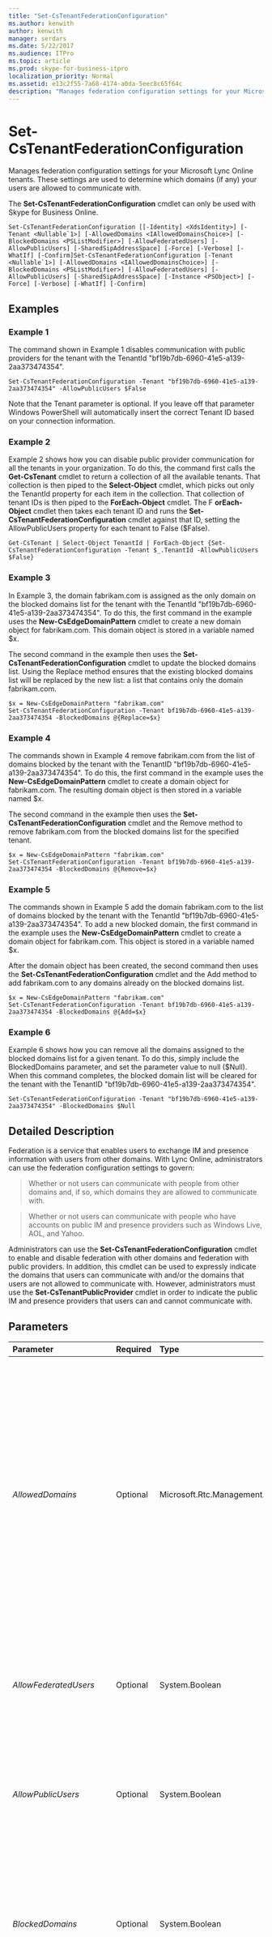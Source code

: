 ```yaml
---
title: "Set-CsTenantFederationConfiguration"
ms.author: kenwith
author: kenwith
manager: serdars
ms.date: 5/22/2017
ms.audience: ITPro
ms.topic: article
ms.prod: skype-for-business-itpro
localization_priority: Normal
ms.assetid: e13c2f55-7a68-4174-a0da-5eec8c65f64c
description: "Manages federation configuration settings for your Microsoft Lync Online tenants. These settings are used to determine which domains (if any) your users are allowed to communicate with."
---
```


# Set-CsTenantFederationConfiguration
 
Manages federation configuration settings for your Microsoft Lync Online tenants. These settings are used to determine which domains (if any) your users are allowed to communicate with.
  
The **Set-CsTenantFederationConfiguration** cmdlet can only be used with Skype for Business Online.
  
```
Set-CsTenantFederationConfiguration [[-Identity] <XdsIdentity>] [-Tenant <Nullable`1>] [-AllowedDomains <IAllowedDomainsChoice>] [-BlockedDomains <PSListModifier>] [-AllowFederatedUsers] [-AllowPublicUsers] [-SharedSipAddressSpace] [-Force] [-Verbose] [-WhatIf] [-Confirm]Set-CsTenantFederationConfiguration [-Tenant <Nullable`1>] [-AllowedDomains <IAllowedDomainsChoice>] [-BlockedDomains <PSListModifier>] [-AllowFederatedUsers] [-AllowPublicUsers] [-SharedSipAddressSpace] [-Instance <PSObject>] [-Force] [-Verbose] [-WhatIf] [-Confirm]
```

## Examples
<a name="Examples"> </a>

### Example 1

The command shown in Example 1 disables communication with public providers for the tenant with the TenantId "bf19b7db-6960-41e5-a139-2aa373474354".
  
```
Set-CsTenantFederationConfiguration -Tenant "bf19b7db-6960-41e5-a139-2aa373474354" -AllowPublicUsers $False
```

Note that the Tenant parameter is optional. If you leave off that parameter Windows PowerShell will automatically insert the correct Tenant ID based on your connection information.
  
### Example 2

Example 2 shows how you can disable public provider communication for all the tenants in your organization. To do this, the command first calls the **Get-CsTenant** cmdlet to return a collection of all the available tenants. That collection is then piped to the **Select-Object** cmdlet, which picks out only the TenantId property for each item in the collection. That collection of tenant IDs is then piped to the **ForEach-Object** cmdlet. The F **orEach-Object** cmdlet then takes each tenant ID and runs the **Set-CsTenantFederationConfiguration** cmdlet against that ID, setting the AllowPublicUsers property for each tenant to False ($False).
  
```
Get-CsTenant | Select-Object TenantId | ForEach-Object {Set-CsTenantFederationConfiguration -Tenant $_.TenantId -AllowPublicUsers $False}
```

### Example 3

In Example 3, the domain fabrikam.com is assigned as the only domain on the blocked domains list for the tenant with the TenantId "bf19b7db-6960-41e5-a139-2aa373474354". To do this, the first command in the example uses the **New-CsEdgeDomainPattern** cmdlet to create a new domain object for fabrikam.com. This domain object is stored in a variable named $x.
  
The second command in the example then uses the **Set-CsTenantFederationConfiguration** cmdlet to update the blocked domains list. Using the Replace method ensures that the existing blocked domains list will be replaced by the new list: a list that contains only the domain fabrikam.com.
  
```
$x = New-CsEdgeDomainPattern "fabrikam.com"
Set-CsTenantFederationConfiguration -Tenant bf19b7db-6960-41e5-a139-2aa373474354 -BlockedDomains @{Replace=$x}
```

### Example 4

The commands shown in Example 4 remove fabrikam.com from the list of domains blocked by the tenant with the TenantID "bf19b7db-6960-41e5-a139-2aa373474354". To do this, the first command in the example uses the **New-CsEdgeDomainPattern** cmdlet to create a domain object for fabrikam.com. The resulting domain object is then stored in a variable named $x.
  
The second command in the example then uses the **Set-CsTenantFederationConfiguration** cmdlet and the Remove method to remove fabrikam.com from the blocked domains list for the specified tenant.
  
```
$x = New-CsEdgeDomainPattern "fabrikam.com"
Set-CsTenantFederationConfiguration -Tenant bf19b7db-6960-41e5-a139-2aa373474354 -BlockedDomains @{Remove=$x}
```

### Example 5

The commands shown in Example 5 add the domain fabrikam.com to the list of domains blocked by the tenant with the TenantId "bf19b7db-6960-41e5-a139-2aa373474354". To add a new blocked domain, the first command in the example uses the **New-CsEdgeDomainPattern** cmdlet to create a domain object for fabrikam.com. This object is stored in a variable named $x.
  
After the domain object has been created, the second command then uses the **Set-CsTenantFederationConfiguration** cmdlet and the Add method to add fabrikam.com to any domains already on the blocked domains list.
  
```
$x = New-CsEdgeDomainPattern "fabrikam.com"
Set-CsTenantFederationConfiguration -Tenant bf19b7db-6960-41e5-a139-2aa373474354 -BlockedDomains @{Add=$x}
```

### Example 6

Example 6 shows how you can remove all the domains assigned to the blocked domains list for a given tenant. To do this, simply include the BlockedDomains parameter, and set the parameter value to null ($Null). When this command completes, the blocked domain list will be cleared for the tenant with the TenantID "bf19b7db-6960-41e5-a139-2aa373474354".
  
```
Set-CsTenantFederationConfiguration -Tenant "bf19b7db-6960-41e5-a139-2aa373474354" -BlockedDomains $Null
```

## Detailed Description
<a name="DetailedDescription"> </a>

Federation is a service that enables users to exchange IM and presence information with users from other domains. With Lync Online, administrators can use the federation configuration settings to govern:
  
> Whether or not users can communicate with people from other domains and, if so, which domains they are allowed to communicate with.
    
> Whether or not users can communicate with people who have accounts on public IM and presence providers such as Windows Live, AOL, and Yahoo.
    
Administrators can use the **Set-CsTenantFederationConfiguration** cmdlet to enable and disable federation with other domains and federation with public providers. In addition, this cmdlet can be used to expressly indicate the domains that users can communicate with and/or the domains that users are not allowed to communicate with. However, administrators must use the **Set-CsTenantPublicProvider** cmdlet in order to indicate the public IM and presence providers that users can and cannot communicate with.
  
## Parameters
<a name="DetailedDescription"> </a>

|**Parameter**|**Required**|**Type**|**Description**|
|:-----|:-----|:-----|:-----|
| _AllowedDomains_ <br/> |Optional  <br/> |Microsoft.Rtc.Management.WritableConfig.Settings.Edge.IAllowedDomainsChoice  <br/> |Domain objects (created by using the **New-CsEdgeAllowList** cmdlet or the **New-CsEdgeAllowAllKnownDomains** cmdlet) that represent the domains that users are allowed to communicate with. If the **New-CsEdgeAllowAllKnownDomains** cmdlet is used then users can communicate with any domain that does not appear on the blocked domains list. If the **New-CsEdgeAllowList** cmdlet is used then users can only communicate with domains that have been added to the allowed domains list. <br/> Note that string values cannot be passed directly to the AllowedDomains parameter. Instead, you must create an object reference using the **New-CsEdgeAllowList** cmdlet or the **New-CsEdgeAllowAllKnownDomains** cmdlet and then use the object reference variable as the parameter value. <br/> |
| _AllowFederatedUsers_ <br/> |Optional  <br/> |System.Boolean  <br/> |When set to True (the default value) users will be potentially allowed to communicate with users from other domains. If this property is set to False then users cannot communicate with users from other domains regardless of the values assigned to the AllowedDomains and BlockedDomains properties.  <br/> |
| _AllowPublicUsers_ <br/> |Optional  <br/> |System.Boolean  <br/> |When set to True (the default value) users will be potentially allowed to communicate with users who have accounts on public IM and presence providers such as Windows Live, Yahoo, and AOL. The collection of public providers that users can actually communicate with is managed by using the Set-CsTenantPublicProvider cmdlet.  <br/> |
| _BlockedDomains_ <br/> |Optional  <br/> |System.Boolean  <br/> |If the AllowedDomains property has been set to AllowAllKnownDomains, then users will be allowed to communicate with users from any domain except domains that appear in the blocked domains list. If the AllowedDomains property has not been set to AllowAllKnownDomains, then the blocked list is ignored, and users can only communicate with domains that have been expressly added to the allowed domains list.  <br/> |
| _Confirm_ <br/> |Optional  <br/> |System.Management.Automation.SwitchParameter  <br/> |Prompts you for confirmation before executing the command.  <br/> |
| _Force_ <br/> |Optional  <br/> |System.Management.Automation.SwitchParameter  <br/> |Suppresses the display of any non-fatal error message that might arise when running the command.  <br/> |
| _Identity_ <br/> |Optional  <br/> |Microsoft.Rtc.Management.Xds.XdsIdentity  <br/> |Specifies the collection of tenant federation configuration settings to be modified. Because each tenant is limited to a single, global collection of federation settings there is no need include this parameter when calling the **Set-CsTenantFederationConfiguration** cmdlet. If you do choose to use the Identity parameter you must also include the Tenant parameter. For example: <br/> Set-CsTenantFederationConfiguration -Tenant "bf19b7db-6960-41e5-a139-2aa373474354" -Identity "global"  <br/> |
| _Instance_ <br/> |Optional  <br/> |System.Management.Automation.PSObject  <br/> |Allows you to pass a reference to an object to the cmdlet rather than set individual parameter values.  <br/> |
| _SharedSipAddressSpace_ <br/> |Optional  <br/> |System.Boolean  <br/> |When set to True, indicates that the users homed on Lync Online use the same SIP domain as users homed on the on-premises version of Lync Server. The default value is False, meaning that the two sets of users gave have different SIP domains.  <br/> |
| _Tenant_ <br/> |Optional  <br/> |System.Guid  <br/> |Globally unique identifier (GUID) of the tenant account whose federation settings are being modified. For example:  <br/> -Tenant "38aad667-af54-4397-aaa7-e94c79ec2308"  <br/> You can return the tenant ID for each of your tenants by running this command:  <br/> Get-CsTenant | Select-Object DisplayName, TenantID  <br/> If you are using a remote session of Windows PowerShell and are connected only to Lync Online you do not have to include the Tenant parameter. Instead, the tenant ID will automatically be filled in for you based on your connection information. The Tenant parameter is primarily for use in a hybrid deployment.  <br/> |
| _WhatIf_ <br/> |Optional  <br/> |System.Management.Automation.SwitchParameter  <br/> |Describes what would happen if you executed the command without actually executing the command.  <br/> |
   
## Input Types
<a name="InputTypes"> </a>

The **Set-CsTenantFederationConfiguration** cmdlet accepts pipelined instances of the Microsoft.Rtc.Management.WritableConfig.Settings.Edge.TenantFederationSettings object.
  
## Return Types
<a name="ReturnTypes"> </a>

None. Instead, the **Set-CsTenantFederationConfiguration** cmdlet modifies existing instances of the Microsoft.Rtc.Management.WritableConfig.Settings.Edge.TenantFederationSettings object.
  
## See also
<a name="ReturnTypes"> </a>

#### 

[Get-CsTenantFederationConfiguration](get-cstenantfederationconfiguration.md)

